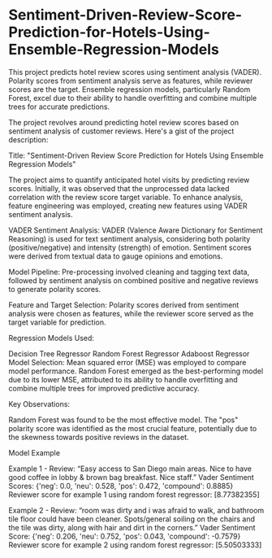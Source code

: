 # Sentiment-Driven-Review-Score-Prediction-for-Hotels-Using-Ensemble-Regression-Models
This project predicts hotel review scores using sentiment analysis (VADER). Polarity scores from sentiment analysis serve as features, while reviewer scores are the target. Ensemble regression models, particularly Random Forest, excel due to their ability to handle overfitting and combine multiple trees for accurate predictions.


The project revolves around predicting hotel review scores based on sentiment analysis of customer reviews. Here's a gist of the project description:

Title: "Sentiment-Driven Review Score Prediction for Hotels Using Ensemble Regression Models"

The project aims to quantify anticipated hotel visits by predicting review scores. Initially, it was observed that the unprocessed data lacked correlation with the review score target variable. To enhance analysis, feature engineering was employed, creating new features using VADER sentiment analysis.

VADER Sentiment Analysis: VADER (Valence Aware Dictionary for Sentiment Reasoning) is used for text sentiment analysis, considering both polarity (positive/negative) and intensity (strength) of emotion. Sentiment scores were derived from textual data to gauge opinions and emotions.

Model Pipeline: Pre-processing involved cleaning and tagging text data, followed by sentiment analysis on combined positive and negative reviews to generate polarity scores.

Feature and Target Selection: Polarity scores derived from sentiment analysis were chosen as features, while the reviewer score served as the target variable for prediction.

Regression Models Used:

Decision Tree Regressor
Random Forest Regressor
Adaboost Regressor
Model Selection: Mean squared error (MSE) was employed to compare model performance. Random Forest emerged as the best-performing model due to its lower MSE, attributed to its ability to handle overfitting and combine multiple trees for improved predictive accuracy.

Key Observations:

Random Forest was found to be the most effective model.
The "pos" polarity score was identified as the most crucial feature, potentially due to the skewness towards positive reviews in the dataset.

Model Example

Example 1 -
Review: “Easy access to San Diego main areas. Nice to have good coffee in lobby & brown bag breakfast. Nice staff.”
Vader Sentiment Scores: {'neg': 0.0, 'neu': 0.528, 'pos': 0.472, 'compound': 0.8885} 
Reviewer score for example 1 using random forest regressor: [8.77382355]

Example 2 -
Review: “room was dirty and i was afraid to walk, and bathroom tile floor could have been cleaner. Spots/general soiling on the chairs and the tile was dirty, along with hair and dirt in the corners.”
Vader Sentiment Score: {'neg': 0.206, 'neu': 0.752, 'pos': 0.043, 'compound': -0.7579}
Reviewer score for example 2 using random forest regressor: [5.50503333]
